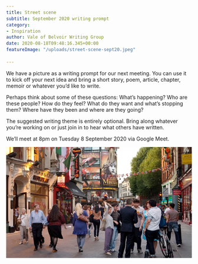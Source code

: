 ```yaml
---
title: Street scene
subtitle: September 2020 writing prompt
category:
- Inspiration
author: Vale of Belvoir Writing Group
date: 2020-08-18T09:48:16.345+00:00
featureImage: "/uploads/street-scene-sept20.jpeg"

---
```

We have a picture as a writing prompt for our next meeting. You can use it to kick off your next idea and bring a short story, poem, article, chapter, memoir or whatever you’d like to write.


Perhaps think about some of these questions: What’s happening? Who are these people? How do they feel? What do they want and what’s stopping them? Where have they been and where are they going?


The suggested writing theme is entirely optional. Bring along whatever you’re working on or just join in to hear what others have written.

We’ll meet at 8pm on Tuesday 8 September 2020 via Google Meet.

![alt text](/uploads/street-scene-sept20.jpeg "street scene")